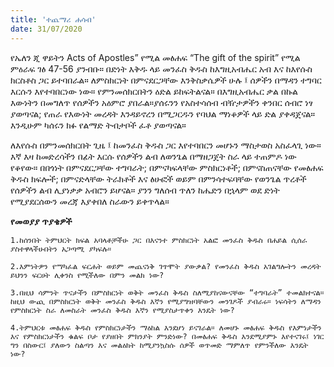 ```yaml
---
title: 'ተጨማሪ ሐሳብ'
date: 31/07/2020
---
```


የኤለን ጂ ዋይትን Acts of Apostles” የሚል መፅሐፍ “The gift of the spirit” የሚል ምዕራፍ ገፅ 47-56 ያንብቡ። በድነት እቅዱ ላይ መንፈስ ቅዱስ ከእግዚአብሔር አብ እና ከእየሱስ ክርስቶስ ጋር ይተባበራል። ለምስክርነት በምናደርጋቸው እንቅስቃሴዎች ሁሉ ፤ ሰዎችን በማዳን ተግባር እርሱን እየተባበርነው ነው። የምንመሰክርበትን ዕድል ይከፍትልናል። በእግዚአብሔር ቃል በኩል እውነትን በመግለጥ የሰዎችን አዕምሮ ያበራል።ያሰሩንን የአስተሳሰብ ብዥታዎችን ቀንበር ሰብሮ ነፃ ያወጣናል; የጠራ የእውነት መረዳት እንዳይኖረን በሚጋርዱን የባህል ማነቆዎች ላይ ድል ያቀዳጀናል። እንዲሁም ካሰሩን ክፉ የልማድ ትብታቦች ፈቶ ያወጣናል።

ለእየሱስ በምንመሰክርበት ጊዜ ፤ ከመንፈስ ቅዱስ ጋር እየተባበርን መሆኑን ማስታወስ አስፈላጊ ነው። እኛ እዛ ከመድረሳችን በፊት እርሱ የሰዎችን ልብ ለወንጌል በማዘጋጀት ስራ ላይ ተጠምዶ ነው የቆየው። በበጎነት በምናደርጋቸው ተግባራት; በምናካፍላቸው ምስክርነቶች; በምናስጠናቸው የመፅሐፍ ቅዱስ ክፍሎች; በምናድላቸው ትራክቶች እና ፅሁፎች ወይም በምንሳተፍባቸው የወንጌል ጥረቶች     የሰዎችን ልብ ሊያነቃቃ አብሮን ይሆናል። ያንን ግለሰብ ጥለን ከሔድን በኋላም ወደ ድነት የሚያደርሰውን መረጃ እያቀበለ ስራውን ይቀጥላል።

**የመወያያ ጥያቄዎች**

`1.ከሰንበት ትምህርት ክፍል አባላቶቻችሁ ጋር በእናንተ ምስክርነት አልፎ መንፈስ ቅዱስ በሐይል ሲሰራ ያስተዋላችሁበትን አጋጣሚ ያካፍሉ።`

`2.እምነትዎን የማካፈል ፍርሐት ወይም መጨናነቅ ገጥሞት ያውቃል? የመንፈስ ቅዱስ አገልግሎትን መረዳት ይህንን ፍርሀት ሊቀንስ የሚችለው በምን መልክ ነው?`

`3.በዚህ ሳምንት ጥናታችን በምስክርነት ወቅት መንፈስ ቅዱስ ስለሚያከናውናቸው “ተግባራት” ተመልክተናል። ከዚህ ውጪ በምስክርነት ወቅት መንፈስ ቅዱስ እኛን የሚያግዝባቸውን መንገዶች ያብራሩ። ነፍሳትን ለማዳን የምስክርነት ስራ ለመስራት መንፈስ ቅዱስ እኛን የሚያስታጥቀን እንዴት ነው?`

`4.ትምህርቱ መፅሐፍ ቅዱስ የምስክርነታችን ማዕከል እንደሆነ ይናገራል። ለመሆኑ መፅሐፍ ቅዱስ የእምነታችን እና የምስክርነታችን ቁልፍ ቦታ የያዘበት ምክንያት ምንድነው? በመፅሐፍ ቅዱስ እንደሚያምኑ እየተናገሩ፤ ነገር ግን በስውር፤ ያለውን ስልጣን እና መልዕክት ከሚያንኳስሱ ሰዎች ወጥመድ ማምለጥ የምንችለው እንዴት ነው?`